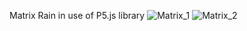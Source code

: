 Matrix Rain in use of P5.js library
![Matrix_1](https://user-images.githubusercontent.com/90202111/154089622-7b467733-d0c5-4c16-a7bb-16d126001f62.PNG)
![Matrix_2](https://user-images.githubusercontent.com/90202111/154089637-6fcb5221-7d8f-4e3a-9c1c-d848faa57786.PNG)
